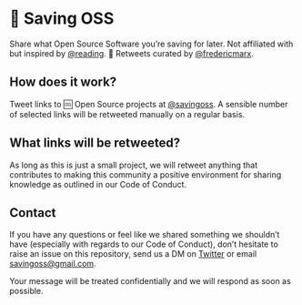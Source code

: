 # 🌟 Saving OSS

Share what Open Source Software you’re saving for later. Not affiliated with but inspired by [@reading](https://twitter.com/reading). 🔁 Retweets curated by [@fredericmarx](https://twitter.com/fredericmarx).

## How does it work?

Tweet links to 🆒 Open Source projects at [@savingoss](https://twitter.com/savingoss). A sensible number of selected links will be retweeted manually on a regular basis.

## What links will be retweeted?

As long as this is just a small project, we will retweet anything that contributes to making this community a positive environment for sharing knowledge as outlined in our Code of Conduct. 

## Contact
If you have any questions or feel like we shared something we shouldn’t have (especially with regards to our Code of Conduct), don’t hesitate to raise an issue on this repository, send us a DM on [Twitter](https://twitter.com/savingoss) or email [savingoss@gmail.com](mailto:savingoss@gmail.com).

Your message will be treated confidentially and we will respond as soon as possible.
